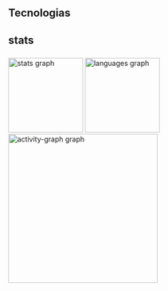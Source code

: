 <h2 align="left">Tecnologias</h2>

###

<h2 align="left">stats</h2>

###

<div align="left">
  <img src="https://github-readme-stats.vercel.app/api?username=jailsondev95&hide_title=false&hide_rank=false&show_icons=true&include_all_commits=true&count_private=true&disable_animations=false&theme=gruvbox&locale=en&hide_border=false&order=1" height="150" alt="stats graph"  />
  <img src="https://github-readme-stats.vercel.app/api/top-langs?username=jailsondev95&locale=en&hide_title=false&layout=compact&card_width=320&langs_count=5&theme=gruvbox&hide_border=false&order=2" height="150" alt="languages graph"  />
  <img src="https://github-readme-activity-graph.vercel.app/graph?username=jailsondev95&radius=16&theme=gruvbox&area=true&order=5" height="300" alt="activity-graph graph"  />
</div>

###
